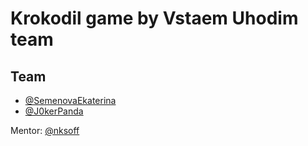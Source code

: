 # Krokodil game by Vstaem Uhodim team

## Team
- [@SemenovaEkaterina](https://github.com/SemenovaEkaterina)
- [@J0kerPanda](https://github.com/J0kerPanda)

Mentor: [@nksoff](https://github.com/nksoff)
